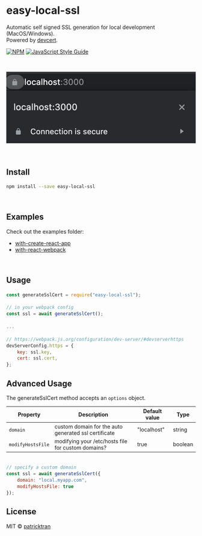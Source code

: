 # easy-local-ssl

Automatic self signed SSL generation for local development (MacOS/Windows).  
Powered by [devcert](https://www.npmjs.com/package/devcert).

[![NPM](https://img.shields.io/npm/v/easy-local-ssl.svg)](https://www.npmjs.com/package/easy-local-ssl) [![JavaScript Style Guide](https://img.shields.io/badge/code_style-standard-brightgreen.svg)](https://standardjs.com)

<br />

![screenshot](/easy-local-ssl.png?raw=true)

<br />

## Install

```bash
npm install --save easy-local-ssl
```

<br />

## Examples

Check out the examples folder:

- [with-create-react-app](https://github.com/patricktran/easy-local-ssl/tree/main/examples/with-create-react-app)
- [with-react-webpack](https://github.com/patricktran/easy-local-ssl/tree/main/examples/with-react-webpack)

<br />

## Usage

```js
const generateSslCert = require("easy-local-ssl");

// in your webpack config
const ssl = await generateSslCert();

...

// https://webpack.js.org/configuration/dev-server/#devserverhttps
devServerConfig.https = {
    key: ssl.key,
    cert: ssl.cert,
};

```

## Advanced Usage

The generateSslCert method accepts an `options` object.

| Property          | Description                                          | Default value | Type    |
| ----------------- | ---------------------------------------------------- | ------------- | ------- |
| `domain`          | custom domain for the auto generated ssl certificate | "localhost"   | string  |
| `modifyHostsFile` | modifying your /etc/hosts file for custom domains?   | true          | boolean |

```js

// specify a custom domain
const ssl = await generateSslCert({
    domain: "local.myapp.com",
    modifyHostsFile: true
});
```

## License

MIT © [patricktran](https://github.com/patricktran)
